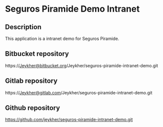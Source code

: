 # Seguros Piramide Demo Intranet

## Description

This application is a intranet demo for Seguros Piramide.

## Bitbucket repository

https://Jeykher@bitbucket.org/Jeykher/seguros-piramide-intranet-demo.git

## Gitlab repository

https://Jeykher@gitlab.com/Jeykher/seguros-piramide-intranet-demo.git

## Github repository

https://github.com/jeykher/seguros-piramide-intranet-demo.git